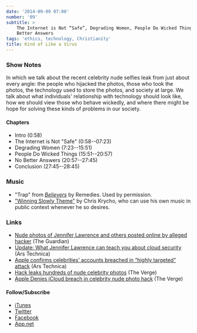```yaml
---
date: '2014-09-09 07:00'
number: '09'
subtitle: >
    The Internet is Not “Safe”, Degrading Women, People Do Wicked Things, No
    Better Answers
tags: 'ethics, technology, Christianity'
title: Kind of Like a Virus
---
```


### Show Notes

In which we talk about the recent celebrity nude selfies leak from just about
every angle: the people who hijacked the photos, those who took the photos, the
technology used to store the photos, and society at large. We talk about what
individuals' relationship with technology should look like, how we should view
those who behave wickedly, and where there might be hope for solving these kinds
of problems in our society.

#### Chapters

  - Intro (0:58)
  - The Internet is Not "Safe" (0:58--07:23)
  - Degrading Women (7:23--15:51)
  - People Do Wicked Things (15:51--20:57)
  - No Better Answers (20:57--27:45)
  - Conclusion (27:45--28:45)

### Music

  - "Trap" from [*Believers*](//remediesbham.bandcamp.com) by Remedies.
    Used by permission.
  - ["Winning Slowly Theme"](//soundcloud.com/chriskrycho/winning-slowly)
    by Chris Krycho, who can use his own music in public context whenever he so
    desires.

### Links

  - [Nude photos of Jennifer Lawrence and others posted online by alleged
    hacker](//www.theguardian.com/world/2014/sep/01/nude-photos-of-jennifer-lawrence-and-others-posted-online-by-alleged-hacker)
    (The Guardian)
  - [Update: What Jennifer Lawrence can teach you about cloud
    security](//arstechnica.com/security/2014/09/what-jennifer-lawrence-can-teach-you-about-cloud-security/)
    (Ars Technica)
  - [Apple confirms celebrities’ accounts breached in “highly targeted”
    attack](//arstechnica.com/tech-policy/2014/09/apple-confirms-celebrities-accounts-breached-in-highly-targeted-attack/)
    (Ars Technica)
  - [Hack leaks hundreds of nude celebrity
    photos](//www.theverge.com/2014/9/1/6092089/nude-celebrity-hack) (The
    Verge)
  - [Apple Denies iCloud breach in celebrity nude photo
    hack](//www.theverge.com/2014/9/2/6098107/apple-denies-icloud-breach-celebrity-nude-photo-hack)
    (The Verge)

#### Follow/Subscribe

  - [iTunes](//itunes.apple.com/us/podcast/winning-slowly/id807603957?mt=2)
  - [Twitter](//twitter.com/winningslowly)
  - [Facebook](//www.facebook.com/winningslowlypodcast)
  - [App.net](//alpha.app.net/winningslowly)
